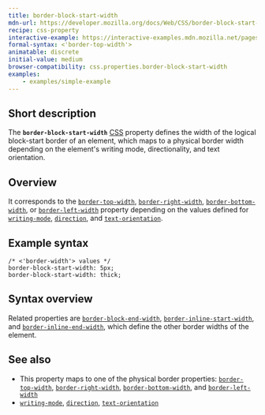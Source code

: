 ```yaml
---
title: border-block-start-width
mdn-url: https://developer.mozilla.org/docs/Web/CSS/border-block-start-width
recipe: css-property
interactive-example: https://interactive-examples.mdn.mozilla.net/pages/css/border-block-start-width.html
formal-syntax: <'border-top-width'>
animatable: discrete
initial-value: medium
browser-compatibility: css.properties.border-block-start-width
examples:
    - examples/simple-example
---
```


## Short description

The **`border-block-start-width`** [CSS](/en-US/docs/Web/CSS)
property defines the width of the logical block-start border of an
element, which maps to a physical border width depending on the
element's writing mode, directionality, and text orientation.

## Overview

It corresponds to the
[`border-top-width`](/en-US/docs/Web/CSS/border-top-width),
[`border-right-width`](/en-US/docs/Web/CSS/border-right-width),
[`border-bottom-width`](/en-US/docs/Web/CSS/border-bottom-width),
or
[`border-left-width`](/en-US/docs/Web/CSS/border-left-width)
property depending on the values defined for
[`writing-mode`](/en-US/docs/Web/CSS/writing-mode),
[`direction`](/en-US/docs/Web/CSS/direction),
and
[`text-orientation`](/en-US/docs/Web/CSS/text-orientation).

## Example syntax
```
/* <'border-width'> values */
border-block-start-width: 5px;
border-block-start-width: thick;
```

## Syntax overview
Related properties are
[`border-block-end-width`](/en-US/docs/Web/CSS/border-block-end-width),
[`border-inline-start-width`](/en-US/docs/Web/CSS/border-inline-start-width),
and
[`border-inline-end-width`](/en-US/docs/Web/CSS/border-inline-end-width),
which define the other border widths of the element.


## See also

- This property maps to one of the physical border properties:
  [`border-top-width`](/en-US/docs/Web/CSS/border-top-width),
  [`border-right-width`](/en-US/docs/Web/CSS/border-right-width),
  [`border-bottom-width`](/en-US/docs/Web/CSS/border-bottom-width),
  and
  [`border-left-width`](/en-US/docs/Web/CSS/border-left-width)
- [`writing-mode`](/en-US/docs/Web/CSS/writing-mode),
  [`direction`](/en-US/docs/Web/CSS/direction),
  [`text-orientation`](/en-US/docs/Web/CSS/text-orientation)
